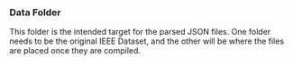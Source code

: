 ### Data Folder
This folder is the intended target for the parsed JSON files. 
One folder needs to be the original IEEE Dataset, and the other will be where the files are placed once they are compiled. 
